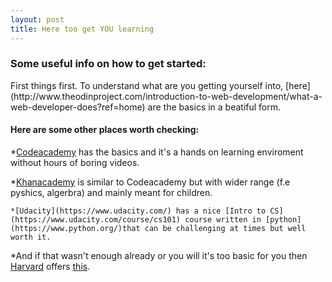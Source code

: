 ```yaml
---
layout: post
title: Here too get YOU learning
---
```


### Some useful info on how to get started:

<p>First things first. To understand what are  you getting yourself into, [here](http://www.theodinproject.com/introduction-to-web-development/what-a-web-developer-does?ref=home) are the basics in a beatiful form.</p>

#### Here are some other places worth checking:
 
   *[Codeacademy](http://www.codecademy.com/) has the basics and it's a hands on learning enviroment without hours of boring videos.
   
   *[Khanacademy](https://www.khanacademy.org/) is similar to Codeacademy but with wider range (f.e pyshics, algerbra) and mainly meant for children.
   
    *[Udacity](https://www.udacity.com/) has a nice [Intro to CS](https://www.udacity.com/course/cs101) course written in [python](https://www.python.org/)that can be challenging at times but well worth it.
    
   *And if that wasn't enough already or you will it's too basic for you then [Harvard](http://www.harvard.edu/) offers [this](https://cs50.harvard.edu/).


